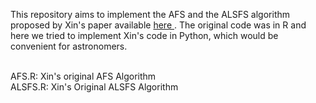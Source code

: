 <p>This repository aims to implement the AFS and the ALSFS algorithm proposed by Xin's paper available  <a href="https://arxiv.org/pdf/1904.10065.pdf"> here </a>.
The original code was in R and here we tried to implement Xin's code in Python, which would be convenient for astronomers. </p>

<p>
<br>AFS.R: Xin's original AFS Algorithm
<br>ALSFS.R: Xin's Original ALSFS Algorithm
</p>

